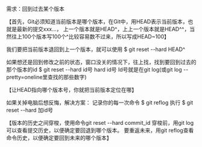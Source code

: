 需求：回到过去某个版本

【首先，Git必须知道当前版本是哪个版本，在Git中，用HEAD表示当前版本，也就是最新的提交xxx...，
上一个版本就是HEAD^，上上一个版本就是HEAD^^，当然往上100个版本写100个^比较容易数不过来，所以写成HEAD~100】

我们要把当前版本退回到上一个版本，就可以使用
$ git reset --hard HEAD^

如果想还是回到修改之前的状态，窗口没关的情况下，往上找，找到要回到过去的那个版本的id
$ git reset --hard id号
hard id号
Id号就是在git log(或git log --pretty=oneline里查找的那些数字)

【让HEAD指向哪个版本号，你就把当前版本定位在哪】

如果关掉电脑后想反悔，解决方案：
记录你的每一次命令
$ git reflog
执行
$ git reset --hard 加id号

【版本的历史之间穿梭，使用命令git reset --hard commit_id
穿梭前，用git log可以查看提交历史，以便确定要回退到哪个版本。
要重返未来，用git reflog查看命令历史，以便确定要回到未来的哪个版本】
